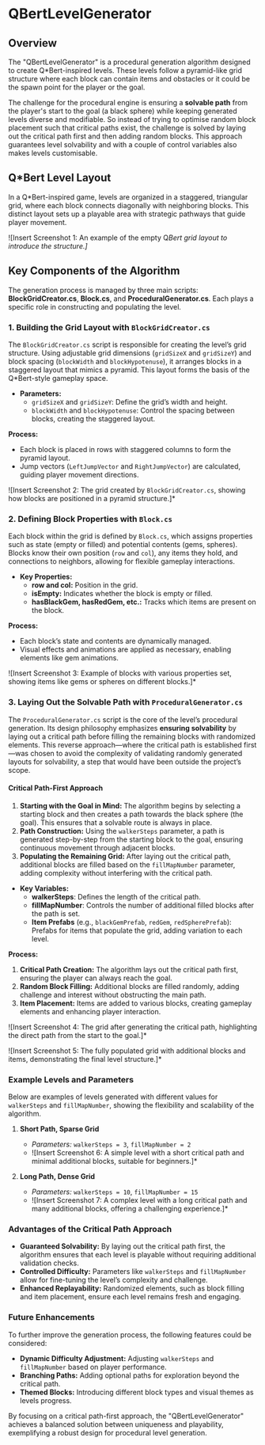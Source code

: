 # QBertLevelGenerator

## Overview

The "QBertLevelGenerator" is a procedural generation algorithm designed to create Q*Bert-inspired levels. These levels follow a pyramid-like grid structure where each block can contain items and obstacles or it could be the spawn point for the player or the goal.

The challenge for the procedural engine is ensuring a **solvable path** from the player's start to the goal (a black sphere) while keeping generated levels diverse and modifiable. So instead of trying to optimise random block placement such that critical paths exist, the challenge is solved by laying out the critical path first and then adding random blocks. This approach guarantees level solvability and with a couple of control variables also makes levels customisable.

## Q*Bert Level Layout

In a Q*Bert-inspired game, levels are organized in a staggered, triangular grid, where each block connects diagonally with neighboring blocks. This distinct layout sets up a playable area with strategic pathways that guide player movement.

![Insert Screenshot 1: An example of the empty Q*Bert grid layout to introduce the structure.]*

## Key Components of the Algorithm

The generation process is managed by three main scripts: **BlockGridCreator.cs**, **Block.cs**, and **ProceduralGenerator.cs**. Each plays a specific role in constructing and populating the level.

### 1. Building the Grid Layout with `BlockGridCreator.cs`

The `BlockGridCreator.cs` script is responsible for creating the level’s grid structure. Using adjustable grid dimensions (`gridSizeX` and `gridSizeY`) and block spacing (`blockWidth` and `blockHypotenuse`), it arranges blocks in a staggered layout that mimics a pyramid. This layout forms the basis of the Q*Bert-style gameplay space.

- **Parameters:**
  - `gridSizeX` and `gridSizeY`: Define the grid’s width and height.
  - `blockWidth` and `blockHypotenuse`: Control the spacing between blocks, creating the staggered layout.

**Process:**
- Each block is placed in rows with staggered columns to form the pyramid layout.
- Jump vectors (`LeftJumpVector` and `RightJumpVector`) are calculated, guiding player movement directions.

![Insert Screenshot 2: The grid created by `BlockGridCreator.cs`, showing how blocks are positioned in a pyramid structure.]*

### 2. Defining Block Properties with `Block.cs`

Each block within the grid is defined by `Block.cs`, which assigns properties such as state (empty or filled) and potential contents (gems, spheres). Blocks know their own position (`row` and `col`), any items they hold, and connections to neighbors, allowing for flexible gameplay interactions.

- **Key Properties:**
  - **row and col:** Position in the grid.
  - **isEmpty:** Indicates whether the block is empty or filled.
  - **hasBlackGem, hasRedGem, etc.:** Tracks which items are present on the block.

**Process:**
- Each block’s state and contents are dynamically managed.
- Visual effects and animations are applied as necessary, enabling elements like gem animations.

![Insert Screenshot 3: Example of blocks with various properties set, showing items like gems or spheres on different blocks.]*

### 3. Laying Out the Solvable Path with `ProceduralGenerator.cs`

The `ProceduralGenerator.cs` script is the core of the level’s procedural generation. Its design philosophy emphasizes **ensuring solvability** by laying out a critical path before filling the remaining blocks with randomized elements. This reverse approach—where the critical path is established first—was chosen to avoid the complexity of validating randomly generated layouts for solvability, a step that would have been outside the project’s scope.

#### Critical Path-First Approach

1. **Starting with the Goal in Mind:** The algorithm begins by selecting a starting block and then creates a path towards the black sphere (the goal). This ensures that a solvable route is always in place.
2. **Path Construction:** Using the `walkerSteps` parameter, a path is generated step-by-step from the starting block to the goal, ensuring continuous movement through adjacent blocks.
3. **Populating the Remaining Grid:** After laying out the critical path, additional blocks are filled based on the `fillMapNumber` parameter, adding complexity without interfering with the critical path.

- **Key Variables:**
  - **walkerSteps**: Defines the length of the critical path.
  - **fillMapNumber**: Controls the number of additional filled blocks after the path is set.
  - **Item Prefabs** (e.g., `blackGemPrefab`, `redGem`, `redSpherePrefab`): Prefabs for items that populate the grid, adding variation to each level.

**Process:**
1. **Critical Path Creation:** The algorithm lays out the critical path first, ensuring the player can always reach the goal.
2. **Random Block Filling:** Additional blocks are filled randomly, adding challenge and interest without obstructing the main path.
3. **Item Placement:** Items are added to various blocks, creating gameplay elements and enhancing player interaction.

![Insert Screenshot 4: The grid after generating the critical path, highlighting the direct path from the start to the goal.]*

![Insert Screenshot 5: The fully populated grid with additional blocks and items, demonstrating the final level structure.]*

### Example Levels and Parameters

Below are examples of levels generated with different values for `walkerSteps` and `fillMapNumber`, showing the flexibility and scalability of the algorithm.

1. **Short Path, Sparse Grid**

   - *Parameters:* `walkerSteps = 3`, `fillMapNumber = 2`
   - ![Insert Screenshot 6: A simple level with a short critical path and minimal additional blocks, suitable for beginners.]*
  
2. **Long Path, Dense Grid**

   - *Parameters:* `walkerSteps = 10`, `fillMapNumber = 15`
   - ![Insert Screenshot 7: A complex level with a long critical path and many additional blocks, offering a challenging experience.]*
  
### Advantages of the Critical Path Approach

- **Guaranteed Solvability:** By laying out the critical path first, the algorithm ensures that each level is playable without requiring additional validation checks.
- **Controlled Difficulty:** Parameters like `walkerSteps` and `fillMapNumber` allow for fine-tuning the level’s complexity and challenge.
- **Enhanced Replayability:** Randomized elements, such as block filling and item placement, ensure each level remains fresh and engaging.

### Future Enhancements

To further improve the generation process, the following features could be considered:

- **Dynamic Difficulty Adjustment:** Adjusting `walkerSteps` and `fillMapNumber` based on player performance.
- **Branching Paths:** Adding optional paths for exploration beyond the critical path.
- **Themed Blocks:** Introducing different block types and visual themes as levels progress.

By focusing on a critical path-first approach, the "QBertLevelGenerator" achieves a balanced solution between uniqueness and playability, exemplifying a robust design for procedural level generation.
